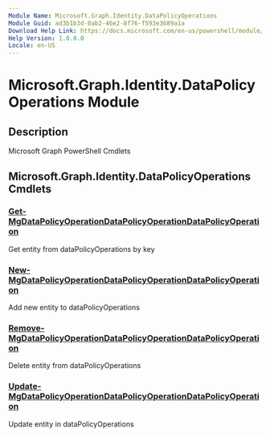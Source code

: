 ```yaml
---
Module Name: Microsoft.Graph.Identity.DataPolicyOperations
Module Guid: ad3b1b3d-0ab2-46e2-8f76-f593e3689a1a
Download Help Link: https://docs.microsoft.com/en-us/powershell/module/microsoft.graph.identity.datapolicyoperations
Help Version: 1.0.0.0
Locale: en-US
---
```


# Microsoft.Graph.Identity.DataPolicyOperations Module
## Description
Microsoft Graph PowerShell Cmdlets

## Microsoft.Graph.Identity.DataPolicyOperations Cmdlets
### [Get-MgDataPolicyOperationDataPolicyOperationDataPolicyOperation](Get-MgDataPolicyOperationDataPolicyOperationDataPolicyOperation.md)
Get entity from dataPolicyOperations by key

### [New-MgDataPolicyOperationDataPolicyOperationDataPolicyOperation](New-MgDataPolicyOperationDataPolicyOperationDataPolicyOperation.md)
Add new entity to dataPolicyOperations

### [Remove-MgDataPolicyOperationDataPolicyOperationDataPolicyOperation](Remove-MgDataPolicyOperationDataPolicyOperationDataPolicyOperation.md)
Delete entity from dataPolicyOperations

### [Update-MgDataPolicyOperationDataPolicyOperationDataPolicyOperation](Update-MgDataPolicyOperationDataPolicyOperationDataPolicyOperation.md)
Update entity in dataPolicyOperations

